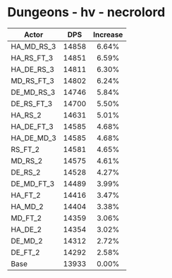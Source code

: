 # Dungeons - hv - necrolord
| Actor | DPS | Increase |
|---|:---:|:---:|
|HA_MD_RS_3|14858|6.64%|
|HA_RS_FT_3|14851|6.59%|
|HA_DE_RS_3|14811|6.30%|
|MD_RS_FT_3|14802|6.24%|
|DE_MD_RS_3|14746|5.84%|
|DE_RS_FT_3|14700|5.50%|
|HA_RS_2|14631|5.01%|
|HA_DE_FT_3|14585|4.68%|
|HA_DE_MD_3|14585|4.68%|
|RS_FT_2|14581|4.65%|
|MD_RS_2|14575|4.61%|
|DE_RS_2|14528|4.27%|
|DE_MD_FT_3|14489|3.99%|
|HA_FT_2|14416|3.47%|
|HA_MD_2|14404|3.38%|
|MD_FT_2|14359|3.06%|
|HA_DE_2|14354|3.02%|
|DE_MD_2|14312|2.72%|
|DE_FT_2|14292|2.58%|
|Base|13933|0.00%|

